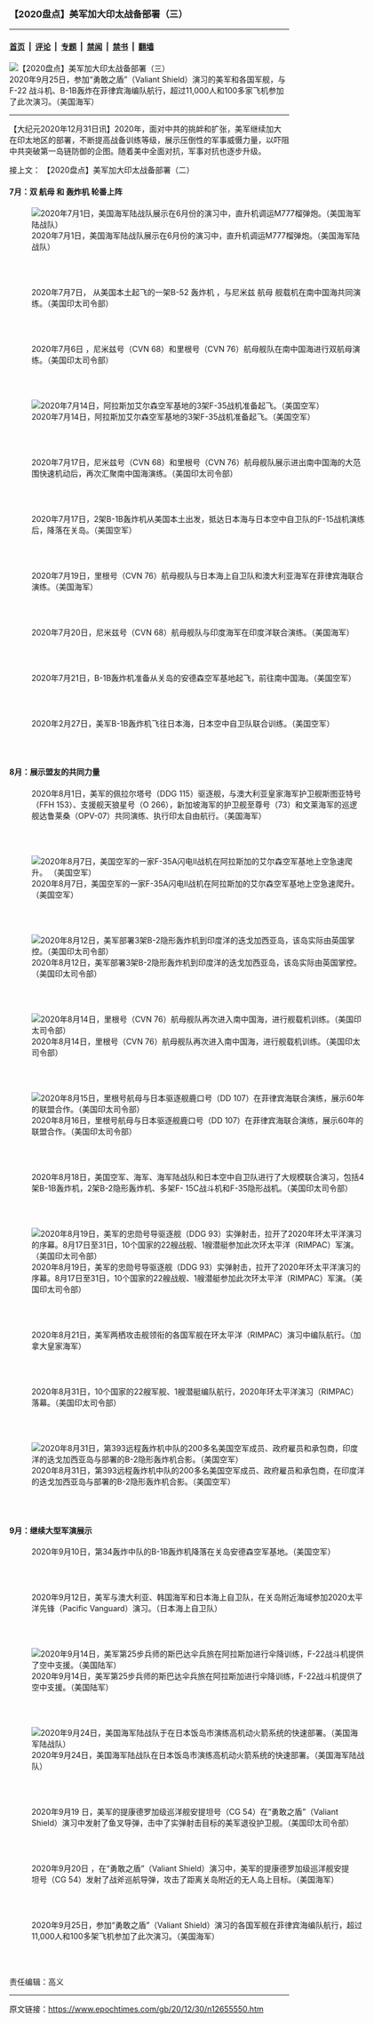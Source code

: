 ### 【2020盘点】美军加大印太战备部署（三）

---

#### [首页](../../../..?n12655550) &nbsp;|&nbsp; [评论](../../../../../epoch-comment?n12655550) &nbsp;|&nbsp; [专题](../../../../../epoch-special?n12655550) &nbsp;|&nbsp; [禁闻](../../../../../epoch-news?n12655550) &nbsp;|&nbsp; [禁书](../../../../../books?n12655550) &nbsp;|&nbsp; [翻墙](https://github.com/gfw-breaker/nogfw/blob/master/README.md?n12655550)


<div><img alt="【2020盘点】美军加大印太战备部署（三）" class="attachment-djy_600_400 size-djy_600_400 wp-post-image" src="https://i.epochtimes.com/assets/uploads/2020/12/200925-N-RF825-281-600x400.jpg"/>
<div class="caption">
 2020年9月25日，参加“勇敢之盾”（Valiant Shield）演习的美军和各国军舰，与F-22 战斗机、B-1B轰炸在菲律宾海编队航行，超过11,000人和100多家飞机参加了此次演习。（美国海军）
</div></div><hr/><div class="post_content" id="artbody" itemprop="articleBody">
 <!-- article content begin -->
 <p>
  【大纪元2020年12月31日讯】2020年，面对中共的挑衅和扩张，美军继续加大在印太地区的部署，不断提高战备训练等级，展示压倒性的军事威慑力量，以吓阻中共突破第一岛链防御的企图。随着美中全面对抗，军事对抗也逐步升级。
 </p>
 <p>
  接上文：
  <ok href="https://www.epochtimes.com/gb/20/12/29/n12652684.htm">
   【2020盘点】美军加大印太战备部署（二）
  </ok>
 </p>
 <h4>
  7月：双
  <ok href="https://www.epochtimes.com/gb/tag/%E8%88%AA%E6%AF%8D.html">
   航母
  </ok>
  和
  <ok href="https://www.epochtimes.com/gb/tag/%E8%BD%B0%E7%82%B8%E6%9C%BA.html">
   轰炸机
  </ok>
  轮番上阵
 </h4>
 <figure aria-describedby="caption-attachment-12655650" class="wp-caption aligncenter" id="attachment_12655650" style="width: 600px">
  <ok href="https://i.epochtimes.com/assets/uploads/2020/12/200618-M-LK264-0046.jpg" target="_blank">
   <img alt="2020年7月1日，美国海军陆战队展示在6月份的演习中，直升机调运M777榴弹炮。（美国海军陆战队）" class="size-large wp-image-12655650" src="https://i.epochtimes.com/assets/uploads/2020/12/200618-M-LK264-0046-600x400.jpg"/>
  </ok>
  <br/><figcaption class="wp-caption-text" id="caption-attachment-12655650">
   2020年7月1日，美国海军陆战队展示在6月份的演习中，直升机调运M777榴弹炮。（美国海军陆战队）
  </figcaption><br/>
 </figure><br/>
 <figure aria-describedby="caption-attachment-12655651" class="wp-caption aligncenter" id="attachment_12655651" style="width: 600px">
  <ok href="https://i.epochtimes.com/assets/uploads/2020/12/200704-N-KP021-008.jpg" target="_blank">
   <img alt="" class="size-large wp-image-12655651" src="https://i.epochtimes.com/assets/uploads/2020/12/200704-N-KP021-008-600x400.jpg"/>
  </ok>
  <br/><figcaption class="wp-caption-text" id="caption-attachment-12655651">
   2020年7月7日， 从美国本土起飞的一架B-52
   <ok href="https://www.epochtimes.com/gb/tag/%E8%BD%B0%E7%82%B8%E6%9C%BA.html">
    轰炸机
   </ok>
   ，与尼米兹
   <ok href="https://www.epochtimes.com/gb/tag/%E8%88%AA%E6%AF%8D.html">
    航母
   </ok>
   舰载机在南中国海共同演练。（美国印太司令部）
  </figcaption><br/>
 </figure><br/>
 <figure aria-describedby="caption-attachment-12655653" class="wp-caption aligncenter" id="attachment_12655653" style="width: 600px">
  <ok href="https://i.epochtimes.com/assets/uploads/2020/12/200706-N-RF825-206.jpg" target="_blank">
   <img alt="" class="size-large wp-image-12655653" src="https://i.epochtimes.com/assets/uploads/2020/12/200706-N-RF825-206-600x400.jpg"/>
  </ok>
  <br/><figcaption class="wp-caption-text" id="caption-attachment-12655653">
   2020年7月6日 ，尼米兹号（CVN 68）和里根号（CVN 76）航母舰队在南中国海进行双航母演练。（美国印太司令部）
  </figcaption><br/>
 </figure><br/>
 <figure aria-describedby="caption-attachment-12655654" class="wp-caption aligncenter" id="attachment_12655654" style="width: 600px">
  <ok href="https://i.epochtimes.com/assets/uploads/2020/12/200714-F-AX893-013.jpg" target="_blank">
   <img alt="2020年7月14日，阿拉斯加艾尔森空军基地的3架F-35战机准备起飞。（美国空军）" class="size-large wp-image-12655654" src="https://i.epochtimes.com/assets/uploads/2020/12/200714-F-AX893-013-600x380.jpg"/>
  </ok>
  <br/><figcaption class="wp-caption-text" id="caption-attachment-12655654">
   2020年7月14日，阿拉斯加艾尔森空军基地的3架F-35战机准备起飞。（美国空军）
  </figcaption><br/>
 </figure><br/>
 <figure aria-describedby="caption-attachment-12655656" class="wp-caption aligncenter" id="attachment_12655656" style="width: 600px">
  <ok href="https://i.epochtimes.com/assets/uploads/2020/12/200706-N-RF825-292.jpg" target="_blank">
   <img alt="" class="size-large wp-image-12655656" src="https://i.epochtimes.com/assets/uploads/2020/12/200706-N-RF825-292-600x400.jpg"/>
  </ok>
  <br/><figcaption class="wp-caption-text" id="caption-attachment-12655656">
   2020年7月17日，尼米兹号（CVN 68）和里根号（CVN 76）航母舰队展示进出南中国海的大范围快速机动后，再次汇聚南中国海演练。（美国印太司令部）
  </figcaption><br/>
 </figure><br/>
 <figure aria-describedby="caption-attachment-12655657" class="wp-caption aligncenter" id="attachment_12655657" style="width: 600px">
  <ok href="https://i.epochtimes.com/assets/uploads/2020/12/200717-F-BH261-007.jpg" target="_blank">
   <img alt="" class="size-large wp-image-12655657" src="https://i.epochtimes.com/assets/uploads/2020/12/200717-F-BH261-007-600x400.jpg"/>
  </ok>
  <br/><figcaption class="wp-caption-text" id="caption-attachment-12655657">
   2020年7月17日，2架B-1B轰炸机从美国本土出发，抵达日本海与日本空中自卫队的F-15战机演练后，降落在关岛。（美国空军）
  </figcaption><br/>
 </figure><br/>
 <figure aria-describedby="caption-attachment-12655659" class="wp-caption aligncenter" id="attachment_12655659" style="width: 600px">
  <ok href="https://i.epochtimes.com/assets/uploads/2020/12/200721-N-KP021-646.jpg" target="_blank">
   <img alt="" class="size-large wp-image-12655659" src="https://i.epochtimes.com/assets/uploads/2020/12/200721-N-KP021-646-600x400.jpg"/>
  </ok>
  <br/><figcaption class="wp-caption-text" id="caption-attachment-12655659">
   2020年7月19日，里根号（CVN 76）航母舰队与日本海上自卫队和澳大利亚海军在菲律宾海联合演练。（美国海军）
  </figcaption><br/>
 </figure><br/>
 <figure aria-describedby="caption-attachment-12655662" class="wp-caption aligncenter" id="attachment_12655662" style="width: 600px">
  <ok href="https://i.epochtimes.com/assets/uploads/2020/12/200720-N-MY642-207.jpg" target="_blank">
   <img alt="" class="size-large wp-image-12655662" src="https://i.epochtimes.com/assets/uploads/2020/12/200720-N-MY642-207-600x316.jpg"/>
  </ok>
  <br/><figcaption class="wp-caption-text" id="caption-attachment-12655662">
   2020年7月20日，尼米兹号（CVN 68）航母舰队与印度海军在印度洋联合演练。（美国海军）
  </figcaption><br/>
 </figure><br/>
 <figure aria-describedby="caption-attachment-12655658" class="wp-caption aligncenter" id="attachment_12655658" style="width: 600px">
  <ok href="https://i.epochtimes.com/assets/uploads/2020/12/200721-F-BH261-037.jpg" target="_blank">
   <img alt="" class="size-large wp-image-12655658" src="https://i.epochtimes.com/assets/uploads/2020/12/200721-F-BH261-037-600x406.jpg"/>
  </ok>
  <br/><figcaption class="wp-caption-text" id="caption-attachment-12655658">
   2020年7月21日，B-1B轰炸机准备从关岛的安德森空军基地起飞，前往南中国海。（美国空军）
  </figcaption><br/>
 </figure><br/>
 <figure aria-describedby="caption-attachment-12655665" class="wp-caption aligncenter" id="attachment_12655665" style="width: 600px">
  <ok href="https://i.epochtimes.com/assets/uploads/2020/12/200727-F-YW474-213.jpg" target="_blank">
   <img alt="" class="size-large wp-image-12655665" src="https://i.epochtimes.com/assets/uploads/2020/12/200727-F-YW474-213-600x400.jpg"/>
  </ok>
  <br/><figcaption class="wp-caption-text" id="caption-attachment-12655665">
   2020年2月27日，美军B-1B轰炸机飞往日本海，日本空中自卫队联合训练。（美国空军）
  </figcaption><br/>
 </figure><br/>
 <h4>
  8月：展示盟友的共同力量
 </h4>
 <figure aria-describedby="caption-attachment-12655726" class="wp-caption aligncenter" id="attachment_12655726" style="width: 600px">
  <ok href="https://i.epochtimes.com/assets/uploads/2020/12/200802-N-CZ893-515.jpg" target="_blank">
   <img alt="" class="size-large wp-image-12655726" src="https://i.epochtimes.com/assets/uploads/2020/12/200802-N-CZ893-515-600x428.jpg"/>
  </ok>
  <br/><figcaption class="wp-caption-text" id="caption-attachment-12655726">
   2020年8月1日，美军的佩拉尔塔号（DDG 115）驱逐舰，与澳大利亚皇家海军护卫舰斯图亚特号（FFH 153）、支援舰天狼星号（O 266），新加坡海军的护卫舰至尊号（73）和文莱海军的巡逻舰达鲁莱桑（OPV-07）共同演练、执行印太自由航行。（美国海军）
  </figcaption><br/>
 </figure><br/>
 <figure aria-describedby="caption-attachment-12655727" class="wp-caption aligncenter" id="attachment_12655727" style="width: 600px">
  <ok href="https://i.epochtimes.com/assets/uploads/2020/12/200807-F-HJ760-0126.jpg" target="_blank">
   <img alt="2020年8月7日，美国空军的一家F-35A闪电II战机在阿拉斯加的艾尔森空军基地上空急速爬升。 （美国空军）" class="size-large wp-image-12655727" src="https://i.epochtimes.com/assets/uploads/2020/12/200807-F-HJ760-0126-600x400.jpg"/>
  </ok>
  <br/><figcaption class="wp-caption-text" id="caption-attachment-12655727">
   2020年8月7日，美国空军的一家F-35A闪电II战机在阿拉斯加的艾尔森空军基地上空急速爬升。 （美国空军）
  </figcaption><br/>
 </figure><br/>
 <figure aria-describedby="caption-attachment-12655728" class="wp-caption aligncenter" id="attachment_12655728" style="width: 600px">
  <ok href="https://i.epochtimes.com/assets/uploads/2020/12/200812-F-ZT243-235.jpg" target="_blank">
   <img alt="2020年8月12日，美军部署3架B-2隐形轰炸机到印度洋的迭戈加西亚岛，该岛实际由英国掌控。（美国印太司令部）" class="size-large wp-image-12655728" src="https://i.epochtimes.com/assets/uploads/2020/12/200812-F-ZT243-235-600x314.jpg"/>
  </ok>
  <br/><figcaption class="wp-caption-text" id="caption-attachment-12655728">
   2020年8月12日，美军部署3架B-2隐形轰炸机到印度洋的迭戈加西亚岛，该岛实际由英国掌控。（美国印太司令部）
  </figcaption><br/>
 </figure><br/>
 <figure aria-describedby="caption-attachment-12655730" class="wp-caption aligncenter" id="attachment_12655730" style="width: 600px">
  <ok href="https://i.epochtimes.com/assets/uploads/2020/12/200814-N-KP021-206.jpg" target="_blank">
   <img alt="2020年8月14日，里根号（CVN 76）航母舰队再次进入南中国海，进行舰载机训练。（美国印太司令部）" class="size-large wp-image-12655730" src="https://i.epochtimes.com/assets/uploads/2020/12/200814-N-KP021-206-600x337.jpg"/>
  </ok>
  <br/><figcaption class="wp-caption-text" id="caption-attachment-12655730">
   2020年8月14日，里根号（CVN 76）航母舰队再次进入南中国海，进行舰载机训练。（美国印太司令部）
  </figcaption><br/>
 </figure><br/>
 <figure aria-describedby="caption-attachment-12655747" class="wp-caption aligncenter" id="attachment_12655747" style="width: 600px">
  <ok href="https://i.epochtimes.com/assets/uploads/2020/12/200816-N-RF825-0204.jpg" target="_blank">
   <img alt="2020年8月15日，里根号航母与日本驱逐舰鹿口号（DD 107）在菲律宾海联合演练，展示60年的联盟合作。（美国印太司令部）" class="size-large wp-image-12655747" src="https://i.epochtimes.com/assets/uploads/2020/12/200816-N-RF825-0204-600x400.jpg"/>
  </ok>
  <br/><figcaption class="wp-caption-text" id="caption-attachment-12655747">
   2020年8月16日，里根号航母与日本驱逐舰鹿口号（DD 107）在菲律宾海联合演练，展示60年的联盟合作。（美国印太司令部）
  </figcaption><br/>
 </figure><br/>
 <figure aria-describedby="caption-attachment-12655732" class="wp-caption aligncenter" id="attachment_12655732" style="width: 600px">
  <ok href="https://i.epochtimes.com/assets/uploads/2020/12/200818-F-YW474-129.jpg" target="_blank">
   <img alt="" class="size-large wp-image-12655732" src="https://i.epochtimes.com/assets/uploads/2020/12/200818-F-YW474-129-600x338.jpg"/>
  </ok>
  <br/><figcaption class="wp-caption-text" id="caption-attachment-12655732">
   2020年8月18日，美国空军、海军、海军陆战队和日本空中自卫队进行了大规模联合演习，包括4架B-1B轰炸机，2架B-2隐形轰炸机、多架F- 15C战斗机和F-35隐形战机。（美国印太司令部）
  </figcaption><br/>
 </figure><br/>
 <figure aria-describedby="caption-attachment-12655738" class="wp-caption aligncenter" id="attachment_12655738" style="width: 600px">
  <ok href="https://i.epochtimes.com/assets/uploads/2020/12/200819-N-LI768-0184.jpg" target="_blank">
   <img alt="2020年8月19日，美军的忠勋号导驱逐舰（DDG 93）实弹射击，拉开了2020年环太平洋演习的序幕。8月17日至31日，10个国家的22艘战舰、1艘潜艇参加此次环太平洋（RIMPAC）军演。（美国印太司令部）" class="size-large wp-image-12655738" src="https://i.epochtimes.com/assets/uploads/2020/12/200819-N-LI768-0184-600x387.jpg"/>
  </ok>
  <br/><figcaption class="wp-caption-text" id="caption-attachment-12655738">
   2020年8月19日，美军的忠勋号导驱逐舰（DDG 93）实弹射击，拉开了2020年环太平洋演习的序幕。8月17日至31日，10个国家的22艘战舰、1艘潜艇参加此次环太平洋（RIMPAC）军演。（美国印太司令部）
  </figcaption><br/>
 </figure><br/>
 <figure aria-describedby="caption-attachment-12655749" class="wp-caption aligncenter" id="attachment_12655749" style="width: 600px">
  <ok href="https://i.epochtimes.com/assets/uploads/2020/12/200821-N-NO842-0327.jpg" target="_blank">
   <img alt="" class="size-large wp-image-12655749" src="https://i.epochtimes.com/assets/uploads/2020/12/200821-N-NO842-0327-600x383.jpg"/>
  </ok>
  <br/><figcaption class="wp-caption-text" id="caption-attachment-12655749">
   2020年8月21日，美军两栖攻击舰领衔的各国军舰在环太平洋（RIMPAC）演习中编队航行。（加拿大皇家海军）
  </figcaption><br/>
 </figure><br/>
 <figure aria-describedby="caption-attachment-12655751" class="wp-caption aligncenter" id="attachment_12655751" style="width: 600px">
  <ok href="https://i.epochtimes.com/assets/uploads/2020/12/210821-N-JW440-845.jpg" target="_blank">
   <img alt="" class="size-large wp-image-12655751" src="https://i.epochtimes.com/assets/uploads/2020/12/210821-N-JW440-845-600x387.jpg"/>
  </ok>
  <br/><figcaption class="wp-caption-text" id="caption-attachment-12655751">
   2020年8月31日，10个国家的22艘军舰、1艘潜艇编队航行，2020年环太平洋演习（RIMPAC）落幕。（美国印太司令部）
  </figcaption><br/>
 </figure><br/>
 <figure aria-describedby="caption-attachment-12655753" class="wp-caption aligncenter" id="attachment_12655753" style="width: 600px">
  <ok href="https://i.epochtimes.com/assets/uploads/2020/12/200831-F-ZT243-9011.jpg" target="_blank">
   <img alt="2020年8月31日，第393远程轰炸机中队的200多名美国空军成员、政府雇员和承包商，印度洋的迭戈加西亚岛与部署的B-2隐形轰炸机合影。（美国空军）" class="size-large wp-image-12655753" src="https://i.epochtimes.com/assets/uploads/2020/12/200831-F-ZT243-9011-600x480.jpg"/>
  </ok>
  <br/><figcaption class="wp-caption-text" id="caption-attachment-12655753">
   2020年8月31日，第393远程轰炸机中队的200多名美国空军成员、政府雇员和承包商，在印度洋的迭戈加西亚岛与部署的B-2隐形轰炸机合影。（美国空军）
  </figcaption><br/>
 </figure><br/>
 <h4>
  9月：继续大型军演展示
 </h4>
 <figure aria-describedby="caption-attachment-12655803" class="wp-caption aligncenter" id="attachment_12655803" style="width: 600px">
  <ok href="https://i.epochtimes.com/assets/uploads/2020/12/200910-F-RU464-028.jpg" target="_blank">
   <img alt="" class="size-large wp-image-12655803" src="https://i.epochtimes.com/assets/uploads/2020/12/200910-F-RU464-028-600x400.jpg"/>
  </ok>
  <br/><figcaption class="wp-caption-text" id="caption-attachment-12655803">
   2020年9月10日，第34轰炸中队的B-1B轰炸机降落在关岛安德森空军基地。（美国空军）
  </figcaption><br/>
 </figure><br/>
 <figure aria-describedby="caption-attachment-12655804" class="wp-caption aligncenter" id="attachment_12655804" style="width: 600px">
  <ok href="https://i.epochtimes.com/assets/uploads/2020/12/200911-N-CG284-0101.jpg" target="_blank">
   <img alt="" class="size-large wp-image-12655804" src="https://i.epochtimes.com/assets/uploads/2020/12/200911-N-CG284-0101-600x400.jpg"/>
  </ok>
  <br/><figcaption class="wp-caption-text" id="caption-attachment-12655804">
   2020年9月12日，美军与澳大利亚、韩国海军和日本海上自卫队，在关岛附近海域参加2020太平洋先锋（Pacific Vanguard）演习。（日本海上自卫队）
  </figcaption><br/>
 </figure><br/>
 <figure aria-describedby="caption-attachment-12655807" class="wp-caption aligncenter" id="attachment_12655807" style="width: 600px">
  <ok href="https://i.epochtimes.com/assets/uploads/2020/12/200914-A-AB123-0008.jpg" target="_blank">
   <img alt="2020年9月14日，美军第25步兵师的斯巴达伞兵旅在阿拉斯加进行伞降训练，F-22战斗机提供了空中支援。（美国陆军）" class="size-large wp-image-12655807" src="https://i.epochtimes.com/assets/uploads/2020/12/200914-A-AB123-0008-600x450.jpg"/>
  </ok>
  <br/><figcaption class="wp-caption-text" id="caption-attachment-12655807">
   2020年9月14日，美军第25步兵师的斯巴达伞兵旅在阿拉斯加进行伞降训练，F-22战斗机提供了空中支援。（美国陆军）
  </figcaption><br/>
 </figure><br/>
 <figure aria-describedby="caption-attachment-12655808" class="wp-caption aligncenter" id="attachment_12655808" style="width: 600px">
  <ok href="https://i.epochtimes.com/assets/uploads/2020/12/200924-M-DM511-008.jpg" target="_blank">
   <img alt="2020年9月24日，美国海军陆战队于在日本饭岛市演练高机动火箭系统的快速部署。（美国海军陆战队）" class="size-large wp-image-12655808" src="https://i.epochtimes.com/assets/uploads/2020/12/200924-M-DM511-008-600x400.jpg"/>
  </ok>
  <br/><figcaption class="wp-caption-text" id="caption-attachment-12655808">
   2020年9月24日，美国海军陆战队在日本饭岛市演练高机动火箭系统的快速部署。（美国海军陆战队）
  </figcaption><br/>
 </figure><br/>
 <figure aria-describedby="caption-attachment-12655818" class="wp-caption aligncenter" id="attachment_12655818" style="width: 600px">
  <ok href="https://i.epochtimes.com/assets/uploads/2020/12/200919-N-VF045-0104-1.jpg" target="_blank">
   <img alt="" class="size-large wp-image-12655818" src="https://i.epochtimes.com/assets/uploads/2020/12/200919-N-VF045-0104-1-600x337.jpg"/>
  </ok>
  <br/><figcaption class="wp-caption-text" id="caption-attachment-12655818">
   2020年9月19 日，美军的提康德罗加级巡洋舰安提坦号（CG 54）在“勇敢之盾”（Valiant Shield）演习中发射了鱼叉导弹，击中了实弹射击目标的美军退役护卫舰。（美国印太司令部）
  </figcaption><br/>
 </figure><br/>
 <figure aria-describedby="caption-attachment-12655819" class="wp-caption aligncenter" id="attachment_12655819" style="width: 576px">
  <ok href="https://i.epochtimes.com/assets/uploads/2020/12/200920-N-VF045-0178.jpg" target="_blank">
   <img alt="" class="size-full wp-image-12655819" src="https://i.epochtimes.com/assets/uploads/2020/12/200920-N-VF045-0178.jpg"/>
  </ok>
  <br/><figcaption class="wp-caption-text" id="caption-attachment-12655819">
   2020年9月20日 ，在“勇敢之盾”（Valiant Shield）演习中，美军的提康德罗加级巡洋舰安提坦号（CG 54）发射了战斧巡航导弹，攻击了距离关岛附近的无人岛上目标。（美国海军）
  </figcaption><br/>
 </figure><br/>
 <figure aria-describedby="caption-attachment-12655820" class="wp-caption aligncenter" id="attachment_12655820" style="width: 600px">
  <ok href="https://i.epochtimes.com/assets/uploads/2020/12/200925-N-KP021-899.jpg" target="_blank">
   <img alt="" class="size-large wp-image-12655820" src="https://i.epochtimes.com/assets/uploads/2020/12/200925-N-KP021-899-600x338.jpg"/>
  </ok>
  <br/><figcaption class="wp-caption-text" id="caption-attachment-12655820">
   2020年9月25日，参加“勇敢之盾”（Valiant Shield）演习的各国军舰在菲律宾海编队航行，超过11,000人和100多架飞机参加了此次演习。（美国海军）
  </figcaption><br/>
 </figure><br/>
 <p>
  责任编辑：高义
 </p>
 <!-- article content end -->
 <div id="below_article_ad">
 </div>
</div>


---

原文链接：https://www.epochtimes.com/gb/20/12/30/n12655550.htm